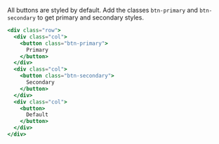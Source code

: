 All buttons are styled by default.
Add the classes `btn-primary` and `btn-secondary` to get primary and secondary styles.

```jsx
<div class="row">
  <div class="col">
    <button class="btn-primary">
      Primary
    </button>
  </div>
  <div class="col">
    <button class="btn-secondary">
      Secondary
    </button>
  </div>
  <div class="col">
    <button>
      Default
    </button>
  </div>
</div>
```
